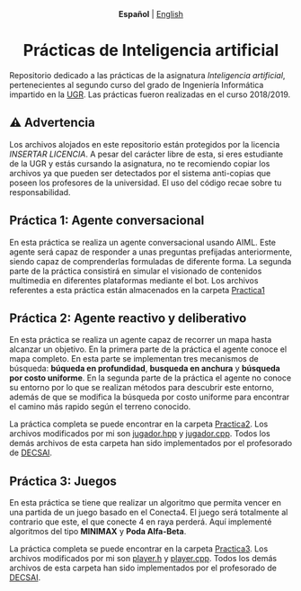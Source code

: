 <div align="center">
    <strong>Español</strong> | <a href="#">English</a>
</div>

<h1 align="center">Prácticas de Inteligencia artificial</h1>

Repositorio dedicado a las prácticas de la asignatura _Inteligencia artificial_, pertenecientes al segundo curso del grado de Ingeniería Informática impartido en la [UGR](https://www.ugr.es/). Las prácticas fueron realizadas en el curso 2018/2019.

## :warning: Advertencia

Los archivos alojados en este repositorio están protegidos por la licencia *INSERTAR LICENCIA*. A pesar del carácter libre de esta, si eres estudiante de la UGR y estás cursando la asignatura, no te recomiendo copiar los archivos ya que pueden ser detectados por el sistema anti-copias que poseen los profesores de la universidad. El uso del código recae sobre tu responsabilidad.

## Práctica 1: Agente conversacional

En esta práctica se realiza un agente conversacional usando AIML. Este agente será capaz de responder a unas preguntas prefijadas anteriormente, siendo capaz de comprenderlas formuladas de diferente forma. La segunda parte de la práctica consistirá en simular el visionado de contenidos multimedia en diferentes plataformas mediante el bot. Los archivos referentes a esta práctica están almacenados en la carpeta [Practica1](https://github.com/corderop/PracticasIA/tree/master/Practica1)

## Práctica 2: Agente reactivo y deliberativo

En esta práctica se realiza un agente capaz de recorrer un mapa hasta alcanzar un objetivo. En la primera parte de la práctica el agente conoce el mapa completo. En esta parte se implementan tres mecanismos de búsqueda: **búqueda en profundidad**, **busqueda en anchura** y **búsqueda por costo uniforme**. En la segunda parte de la práctica el agente no conoce su entorno por lo que se realizan métodos para descubrir este entorno, además de que se modifica la búsqueda por costo uniforme para encontrar el camino más rapido según el terreno conocido.

La práctica completa se puede encontrar en la carpeta [Practica2](https://github.com/corderop/PracticasIA/tree/master/Practica2). Los archivos modificados por mi son [jugador.hpp](https://github.com/corderop/PracticasIA/blob/master/Practica2/Comportamientos_Jugador/jugador.hpp) y [jugador.cpp](https://github.com/corderop/PracticasIA/blob/master/Practica2/Comportamientos_Jugador/jugador.cpp). Todos los demás archivos de esta carpeta han sido implementados por el profesorado de [DECSAI](https://decsai.ugr.es/).

## Práctica 3: Juegos

En esta práctica se tiene que realizar un algoritmo que permita vencer en una partida de un juego basado en el Conecta4. El juego será totalmente al contrario que este, el que conecte 4 en raya perderá. Aquí implementé algoritmos del tipo **MINIMAX** y **Poda Alfa-Beta**.

La práctica completa se puede encontrar en la carpeta [Practica3](https://github.com/corderop/PracticasIA/tree/master/Practica3). Los archivos modificados por mi son [player.h](https://github.com/corderop/PracticasIA/blob/master/Practica3/player.h) y [player.cpp](https://github.com/corderop/PracticasIA/blob/master/Practica3/player.cpp). Todos los demás archivos de esta carpeta han sido implementados por el profesorado de [DECSAI](https://decsai.ugr.es/).

